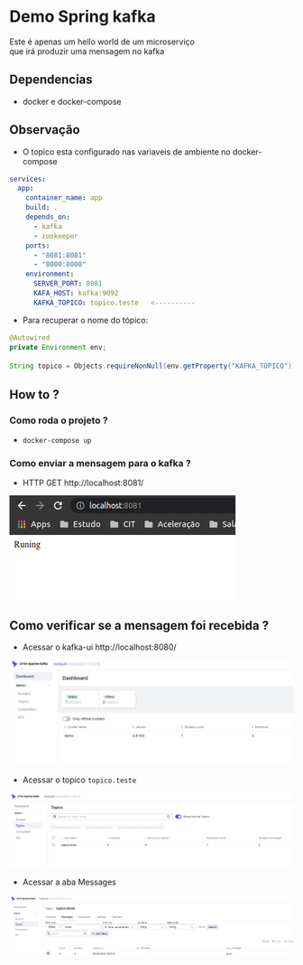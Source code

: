 # Demo Spring kafka


Este é apenas um hello world de um microserviço  
que irá produzir uma mensagem no kafka



## Dependencias
* docker e docker-compose

## Observação

* O topico esta configurado nas variaveis de ambiente no docker-compose
```yaml
services:
  app:
    container_name: app
    build: .
    depends_on:
      - kafka
      - zookeeper
    ports:
      - "8081:8081"
      - "8000:8000"
    environment:
      SERVER_PORT: 8081
      KAFA_HOST: kafka:9092
      KAFKA_TOPICO: topico.teste   <----------
```

* Para recuperar o nome do tópico:

```java
@Autowired
private Environment env;

String topico = Objects.requireNonNull(env.getProperty("KAFKA_TOPICO"));
```

## How to ?

### Como roda o projeto ?
* ```docker-compose up```

### Como enviar a mensagem para o kafka ?
* HTTP GET http://localhost:8081/

![img_3.png](img_3.png)

## Como verificar se a mensagem foi recebida ?
* Acessar o kafka-ui http://localhost:8080/

![img_4.png](img_4.png)


* Acessar o topico ```topico.teste```

![img_5.png](img_5.png)


* Acessar a aba Messages

![img_6.png](img_6.png)
